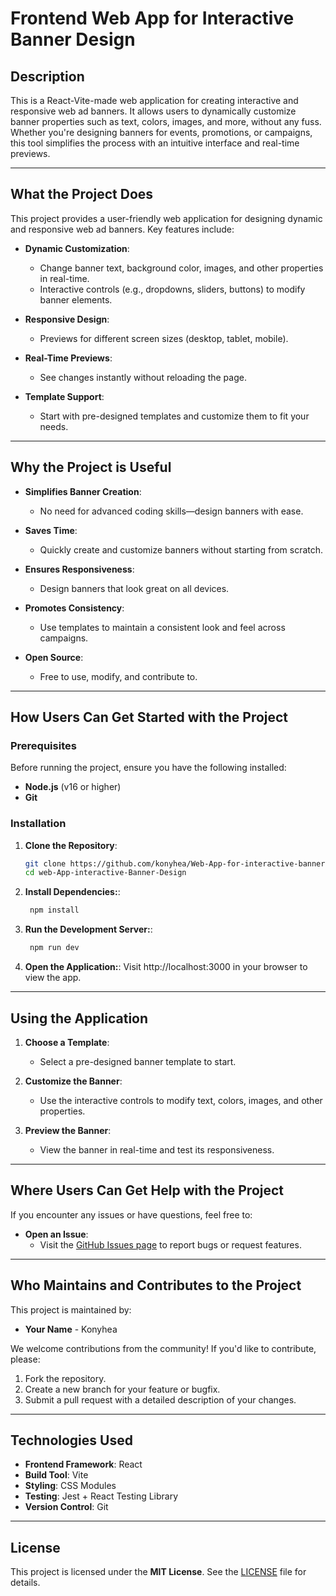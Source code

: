 # Frontend Web App for Interactive Banner Design


## Description
This is a React-Vite-made web application for creating interactive and responsive web ad banners. It allows users to dynamically customize banner properties such as text, colors, images, and more, without any fuss. Whether you're designing banners for events, promotions, or campaigns, this tool simplifies the process with an intuitive interface and real-time previews.

---

## What the Project Does
This project provides a user-friendly web application for designing dynamic and responsive web ad banners. Key features include:

- **Dynamic Customization**:
  - Change banner text, background color, images, and other properties in real-time.
  - Interactive controls (e.g., dropdowns, sliders, buttons) to modify banner elements.
  
- **Responsive Design**:
  - Previews for different screen sizes (desktop, tablet, mobile).

- **Real-Time Previews**:
  - See changes instantly without reloading the page.

- **Template Support**:
  - Start with pre-designed templates and customize them to fit your needs.

---

## Why the Project is Useful
- **Simplifies Banner Creation**:
  - No need for advanced coding skills—design banners with ease.
  
- **Saves Time**:
  - Quickly create and customize banners without starting from scratch.
  
- **Ensures Responsiveness**:
  - Design banners that look great on all devices.
  
- **Promotes Consistency**:
  - Use templates to maintain a consistent look and feel across campaigns.
  
- **Open Source**:
  - Free to use, modify, and contribute to.

---

## How Users Can Get Started with the Project

### Prerequisites
Before running the project, ensure you have the following installed:
- **Node.js** (v16 or higher)
- **Git**

### Installation
1. **Clone the Repository**:
   ```bash
   git clone https://github.com/konyhea/Web-App-for-interactive-banner-design.git
   cd web-App-interactive-Banner-Design


2. **Install Dependencies:**:
   ```bash
    npm install


3. **Run the Development Server:**:
   ```bash
    npm run dev
   

4. **Open the Application:**:
    Visit http://localhost:3000 in your browser to view the app.

---

## Using the Application

1. **Choose a Template**:
   - Select a pre-designed banner template to start.

2. **Customize the Banner**:
   - Use the interactive controls to modify text, colors, images, and other properties.

3. **Preview the Banner**:
   - View the banner in real-time and test its responsiveness.

---

## Where Users Can Get Help with the Project
If you encounter any issues or have questions, feel free to:

- **Open an Issue**:
  - Visit the [GitHub Issues page](https://github.com/your-username/repo-name/issues) to report bugs or request features.

---

## Who Maintains and Contributes to the Project
This project is maintained by:
- **Your Name** - Konyhea


We welcome contributions from the community! If you'd like to contribute, please:
1. Fork the repository.
2. Create a new branch for your feature or bugfix.
3. Submit a pull request with a detailed description of your changes.

---

## Technologies Used
- **Frontend Framework**: React
- **Build Tool**: Vite
- **Styling**:  CSS Modules
- **Testing**: Jest + React Testing Library
- **Version Control**: Git


---

## License
This project is licensed under the **MIT License**. See the [LICENSE](./LICENSE) file for details.
